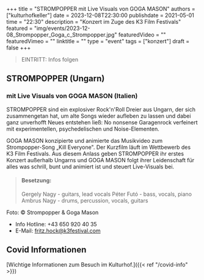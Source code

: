 +++
title = "STROMPOPPER mit Live Visuals von GOGA MASON"
authors = ["kulturhofkeller"]
date = 2023-12-08T22:30:00
publishdate = 2021-05-01
time = "22:30"
description = "Konzert im Zuge des K3 Film Festivals"
featured = "img/events/2023-12-08_Strompopper_Goga_c_Strompopper.jpg"
featuredVideo = ""
featuredVimeo = ""
linktitle = ""
type = "event"
tags = ["konzert"]
draft = false
+++

> EINTRITT: 
> Infos folgen
> 



## STROMPOPPER (Ungarn)
### mit Live Visuals von GOGA MASON (Italien)

STROMPOPPER sind ein explosiver Rock'n'Roll Dreier aus Ungarn, der sich zusammengetan hat, um alte Songs wieder aufleben zu lassen und dabei ganz unverhofft Neues entstehen ließ: No nonsense Garagenrock verfeinert mit experimentellen, psychedelischen und Noise-Elementen.

GOGA MASON konzipierte und animierte das Musikvideo zum Strompopper-Song „Kill Everyone". Der Kurzfilm läuft im Wettbewerb des K3 Film Festivals. Aus diesem Anlass geben STROMPOPPER ihr erstes Konzert außerhalb Ungarns und GOGA MASON folgt ihrer Leidenschaft für alles was schrill, bunt und animiert ist und  steuert Live-Visuals bei.

> #### Besetzung:
> Gergely Nagy - guitars, lead vocals
> Péter Futó - bass, vocals, piano
> Ambrus Nagy - drums, percussion, vocals, guitars

Foto: © Strompopper & Goga Mason


- Info Hotline: +43 650 920 40 35
- E-Mail: fritz.hock@k3festival.com

## Covid Informationen 

[Wichtige Informationen zum Besuch im Kulturhof.]({{< ref "/covid-info" >}})
